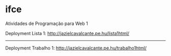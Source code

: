 # ifce
Atividades de Programação para Web 1

Deployment Lista 1: http://jazielcavalcante.pe.hu/lista1html/

-------------------------------------------

Deployment Trabalho 1: http://jazielcavalcante.pe.hu/trabalho1html/